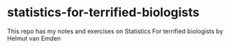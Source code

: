 # statistics-for-terrified-biologists
This repo has my notes and exercises on Statistics For terrified biologists by Helmut van Emden
